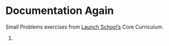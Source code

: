 # Documentation Again

Small Problems exercises from [Launch School’s](https://launchschool.com) Core Curriculum.

1. 
